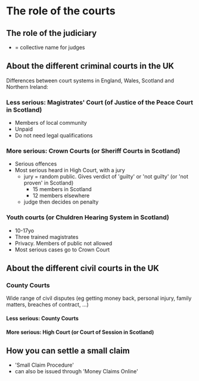 # The role of the courts

## The role of the judiciary

* = collective name for judges

## About the different criminal courts in the UK

Differences between court systems in England, Wales, Scotland and Northern Ireland:

### Less serious: Magistrates' Court (of Justice of the Peace Court in Scotland)

* Members of local community
* Unpaid
* Do not need legal qualifications

### More serious: Crown Courts (or Sheriff Courts in Scotland)

* Serious offences
* Most serious heard in High Court, with a jury
  * jury = random public. Gives verdict of 'guilty' or 'not guilty' (or 'not proven' in Scotland)
    * 15 members in Scotland
    * 12 members elsewhere
  * judge then decides on penalty

### Youth courts (or Chuldren Hearing System in Scotland)

* 10-17yo
* Three trained magistrates
* Privacy. Members of public not allowed
* Most serious cases go to Crown Court

## About the different civil courts in the UK

### County Courts

Wide range of civil disputes (eg getting money back, personal injury, family matters, breaches of contract, ...)

#### Less serious: County Courts

#### More serious: High Court (or Court of Session in Scotland)

## How you can settle a small claim

* 'Small Claim Procedure'
* can also be issued through 'Money Claims Online'